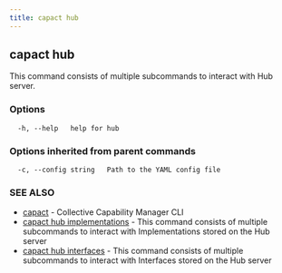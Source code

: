 ```yaml
---
title: capact hub
---
```


## capact hub

This command consists of multiple subcommands to interact with Hub server.

### Options

```
  -h, --help   help for hub
```

### Options inherited from parent commands

```
  -c, --config string   Path to the YAML config file
```

### SEE ALSO

* [capact](capact.md)	 - Collective Capability Manager CLI
* [capact hub implementations](capact_hub_implementations.md)	 - This command consists of multiple subcommands to interact with Implementations stored on the Hub server
* [capact hub interfaces](capact_hub_interfaces.md)	 - This command consists of multiple subcommands to interact with Interfaces stored on the Hub server

